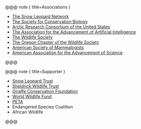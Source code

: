 
<!--- #memberships --->
@@@ note { title=Associations }
 
* [The Snow Leopard Network](https://snowleopardnetwork.org) 
* [The Society for Conservation Biology](https://conbio.org)
* [Arctic Research Consortium of the United States](https://www.arcus.org) 
* [The Association for the Advancement of Artificial Intelligence](https://www.aaai.org) 
* [The Wildlife Society](https://wildlife.org)
* [The Oregon Chapter of the Wildlife Society](http://ortws.org)
* [American Society of Mammalogists](https://www.mammalsociety.org)
* [American Association for the Advancement of Science](https://www.aaas.org)

@@@  
<!--- #memberships --->

<!--- #supporter --->
@@@ note { title=Supporter }
 
* <a href="https://www.snowleopard.org">Snow Leopard Trust</a>
* <a href="https://www.sheldrickwildlifetrust.org">Sheldrick Wildlife Trust</a>
* <a href="https://giraffeconservation.org">Giraffe Conservation Foundation</a>
* <a href="https://www.worldwildlife.org">World Wildlife Fund</a>
* <a href="https://www.peta.org">PETA</a>
* Endangered Species Coalition
* African Wildlife 

@@@  
<!--- #supporter --->